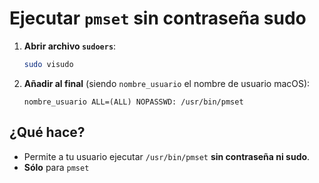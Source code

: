 # **Ejecutar `pmset` sin contraseña sudo**
1. **Abrir archivo `sudoers`**:
   ```bash
   sudo visudo
   ```
2. **Añadir al final** (siendo `nombre_usuario` el nombre de usuario macOS):
   ```
   nombre_usuario ALL=(ALL) NOPASSWD: /usr/bin/pmset
   ```

## **¿Qué hace?**
- Permite a tu usuario ejecutar `/usr/bin/pmset` **sin contraseña ni sudo**.
- **Sólo** para `pmset`
